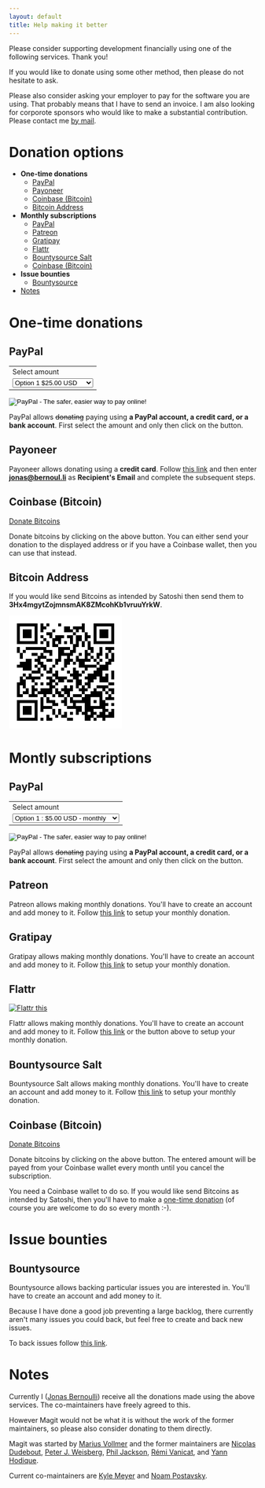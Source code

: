 ```yaml
---
layout: default
title: Help making it better
---
```


Please consider supporting development financially using one of the
following services. Thank you!

If you would like to donate using some other method, then please do
not hesitate to ask.

Please also consider asking your employer to pay for the software you
are using.  That probably means that I have to send an invoice.  I am
also looking for corporote sponsors who would like to make a
substantial contribution.  Please contact
me [by mail](mailto:jonas@bernoul.li).

# Donation options

* **One-time donations**
  * [PayPal](#paypal)
  * [Payoneer](#payoneer)
  * [Coinbase (Bitcoin)](#coinbase-bitcoin)
  * [Bitcoin Address](#bitcoin-address)
* **Monthly subscriptions**
  * [PayPal](#paypal-1)
  * [Patreon](#patreon)
  * [Gratipay](#gratipay)
  * [Flattr](#flattr)
  * [Bountysource Salt](#bountysource-salt)
  * [Coinbase (Bitcoin)](#coinbase-bitcoin-1)
* **Issue bounties**
  * [Bountysource](#bountysource)
* [Notes](#notes)

# One-time donations

## PayPal

<p>
  <form action="https://www.paypal.com/cgi-bin/webscr" method="post" target="_top">
    <input type="hidden" name="cmd" value="_s-xclick">
    <input type="hidden" name="hosted_button_id" value="E5VAL2TENJHXN">
    <table>
      <tr><td><input type="hidden" name="on0" value="Select amount">Select amount</td></tr><tr><td><select name="os0">
        <option value="Option 1">Option 1 $25.00 USD</option>
        <option value="Option 2">Option 2 $5.00 USD</option>
        <option value="Option 3">Option 3 $10.00 USD</option>
        <option value="Option 4">Option 4 $15.00 USD</option>
        <option value="Option 5">Option 5 $20.00 USD</option>
        <option value="Option 6">Option 6 $35.00 USD</option>
        <option value="Option 7">Option 7 $50.00 USD</option>
        <option value="Option 8">Option 8 $100.00 USD</option>
        <option value="Option 9">Option 9 $200.00 USD</option>
        <option value="Option 10">Option 10 $500.00 USD</option>
      </select> </td></tr>
    </table>
    <input type="hidden" name="currency_code" value="USD">
    <input type="image" src="https://www.paypalobjects.com/en_US/i/btn/btn_paynowCC_LG.gif" border="0" name="submit" alt="PayPal - The safer, easier way to pay online!">
    <img alt="" border="0" src="https://www.paypalobjects.com/en_US/i/scr/pixel.gif" width="1" height="1">
  </form>
</p>

PayPal allows <del>donating</del> paying using **a PayPal account, a
credit card, or a bank account**.  First select the amount and only
then click on the button.

## Payoneer

Payoneer allows donating using a **credit card**.  Follow
[this link][payoneer] and then enter **jonas@bernoul.li** as
**Recipient's Email** and complete the subsequent steps.

## Coinbase (Bitcoin)

<a class="coinbase-button"
   data-code="ff49118ff38dc965d03c1142b7357d12"
   data-button-style="donation_large"
   data-custom="magit-once"
   href="https://www.coinbase.com/checkouts/ff49118ff38dc965d03c1142b7357d12">
  Donate Bitcoins
</a>
<script src="https://www.coinbase.com/assets/button.js" type="text/javascript"></script>

Donate bitcoins by clicking on the above button.  You can either send
your donation to the displayed address or if you have a Coinbase
wallet, then you can use that instead.

## Bitcoin Address

If you would like send Bitcoins as intended by Satoshi then send them to
**3Hx4mgytZojmnsmAK8ZMcohKb1vruuYrkW**.

<img src="/assets/bitcoin.png">

# Montly subscriptions

## PayPal

<p>
  <form action="https://www.paypal.com/cgi-bin/webscr" method="post" target="_top">
    <input type="hidden" name="cmd" value="_s-xclick">
    <input type="hidden" name="hosted_button_id" value="DVMEM9DFA7UHS">
    <table>
      <tr><td><input type="hidden" name="on0" value="Select amount">Select amount</td></tr><tr><td><select name="os0">
        <option value="Option 1">Option 1 : $5.00 USD - monthly</option>
        <option value="Option 2">Option 2 : $2.00 USD - monthly</option>
        <option value="Option 3">Option 3 : $10.00 USD - monthly</option>
        <option value="Option 4">Option 4 : $20.00 USD - monthly</option>
        <option value="Option 5">Option 5 : $1.00 USD - weekly</option>
        <option value="Option 6">Option 6 : $2.00 USD - weekly</option>
        <option value="Option 7">Option 7 : $3.00 USD - weekly</option>
        <option value="Option 8">Option 8 : $4.00 USD - weekly</option>
        <option value="Option 9">Option 9 : $5.00 USD - weekly</option>
        <option value="Option 10">Option 10 : $10.00 USD - weekly</option>
      </select> </td></tr>
    </table>
    <input type="hidden" name="currency_code" value="USD">
    <input type="image" src="https://www.paypalobjects.com/en_US/i/btn/btn_subscribeCC_LG.gif" border="0" name="submit" alt="PayPal - The safer, easier way to pay online!">
    <img alt="" border="0" src="https://www.paypalobjects.com/en_US/i/scr/pixel.gif" width="1" height="1">
  </form>
</p>

PayPal allows <del>donating</del> paying using **a PayPal account, a
credit card, or a bank account**.  First select the amount and only
then click on the button.

## Patreon

Patreon allows making monthly donations.  You'll have to create an
account and add money to it.  Follow [this link][patreon] to setup
your monthly donation.

## Gratipay

Gratipay allows making monthly donations.  You'll have to create an
account and add money to it.  Follow [this link][gratipay] to setup
your monthly donation.

## Flattr

<a href="https://flattr.com/submit/auto?user_id=tarsius&url=http%3A%2F%2Fmagit.vc&title=Magit!%20A%20Git%20Porcelain%20inside%20Emacs&">
  <img src="//button.flattr.com/flattr-badge-large.png" alt="Flattr this" title="Flattr this" border="0">
</a>

Flattr allows making monthly donations.  You'll have to create an
account and add money to it.  Follow [this link][flattr] or the button
above to setup your monthly donation.

## Bountysource Salt

Bountysource Salt allows making monthly donations.  You'll have to
create an account and add money to it.
Follow [this link][bountysource-salt] to setup your monthly donation.

## Coinbase (Bitcoin)

<a class="coinbase-button"
   data-code="d8c9acadc2027c0a0034dd21e820d11b"
   data-button-style="subscription_large"
   data-custom="magit-monthly"
   href="https://www.coinbase.com/checkouts/d8c9acadc2027c0a0034dd21e820d11b">
  Donate Bitcoins
</a>
<script src="https://www.coinbase.com/assets/button.js" type="text/javascript"></script>

Donate bitcoins by clicking on the above button.  The entered amount
will be payed from your Coinbase wallet every month until you cancel
the subscription.

You need a Coinbase wallet to do so.  If you would like send Bitcoins
as intended by Satoshi, then you'll have to make
a [one-time donation](#bitcoin-address) (of course you are welcome to
do so every month :-).

# Issue bounties

## Bountysource

Bountysource allows backing particular issues you are interested in.
You'll have to create an account and add money to it.

Because I have done a good job preventing a large backlog, there
currently aren't many issues you could back, but feel free to create
and back new issues.

To back issues follow [this link][bountysource].

# Notes

Currently I ([Jonas Bernoulli][jonas]) receive all the donations made
using the above services.  The co-maintainers have freely agreed to
this.

However Magit would not be what it is without the work of the former
maintainers, so please also consider donating to them directly.

Magit was started by [Marius Vollmer][marius] and the former
maintainers are [Nicolas Dudebout][nicolas], [Peter J. Weisberg][peter],
[Phil Jackson][phil], [Rémi Vanicat][remi], and [Yann Hodique][yann].

Current co-maintainers are [Kyle Meyer][kyle] and [Noam Postavsky][noam].

[payoneer]:          https://load.payoneer.com
[patreon]:           https://www.patreon.com/tarsius
[gratipay]:          https://gratipay.com/magit
[flattr]:            https://flattr.com/thing/4143008
[bountysource]:      https://www.bountysource.com/teams/magit
[bountysource-salt]: https://salt.bountysource.com/teams/magit

[jonas]:   https://emacsair.me
[kyle]:    https://github.com/kyleam
[marius]:  https://github.com/mvollmer
[nicolas]: http://dudebout.com
[noam]:    https://github.com/npostavs
[peter]:   https://github.com/pjweisberg
[phil]:    https://github.com/philjackson
[remi]:    https://github.com/vanicat
[yann]:    http://www.hodique.info

